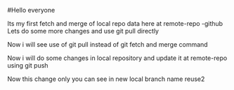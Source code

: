 #Hello everyone

Its my first fetch and merge of local repo data here at remote-repo -github
Lets do some more changes and use git pull directly


Now i will see use of  git pull instead of git fetch and merge command

Now i will do some changes in local repository and update it at remote-repo using git push

Now this change only you can see in new local branch name reuse2

